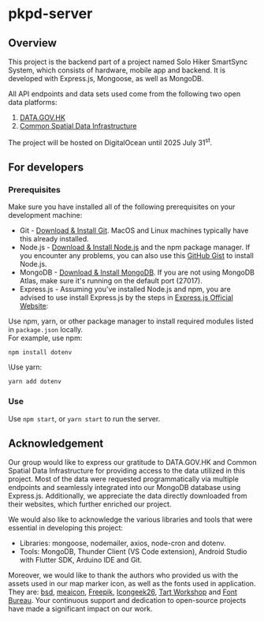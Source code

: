 # pkpd-server

## Overview
This project is the backend part of a project named Solo Hiker SmartSync System, which consists of hardware, mobile app and backend. It is developed with Express.js, Mongoose, as well as MongoDB. 

All API endpoints and data sets used come from the following two open data platforms:
1. [DATA.GOV.HK](https://data.gov.hk/en/)
2. [Common Spatial Data Infrastructure](https://portal.csdi.gov.hk/csdi-webpage/)

The project will be hosted on DigitalOcean until 2025 July 31<sup>st</sup>.

## For developers

### Prerequisites
Make sure you have installed all of the following prerequisites on your development machine:

- Git - [Download & Install Git](https://git-scm.com/downloads). MacOS and Linux machines typically have this already installed.
- Node.js - [Download & Install Node.js](https://nodejs.org/en/download/) and the npm package manager. If you encounter any problems, you can also use this [GitHub Gist](https://gist.github.com/isaacs/579814) to install Node.js.
- MongoDB - [Download & Install MongoDB](https://www.mongodb.org/downloads). If you are not using MongoDB Atlas, make sure it's running on the default port (27017).
- Express.js - Assuming you've installed Node.js and npm, you are advised to use install Express.js by the steps in [Express.js Official Website](https://expressjs.com/en/starter/installing.html):

Use npm, yarn, or other package manager to install required modules listed in `package.json` locally.\
For example, use npm:
```
npm install dotenv
```
\Use yarn:
```
yarn add dotenv
```
### Use

Use `npm start`, or `yarn start` to run the server.

## Acknowledgement

Our group would like to express our gratitude to DATA.GOV.HK and Common Spatial Data Infrastructure 
for providing access to the data utilized in this project. 
Most of the data were requested programmatically via multiple endpoints and seamlessly integrated into our MongoDB database using Express.js. 
Additionally, we appreciate the data directly downloaded from their websites, which further enriched our project.

We would also like to acknowledge the various libraries and tools that were essential in developing this project:
- Libraries: mongoose, nodemailer, axios, node-cron and dotenv.
- Tools: MongoDB, Thunder Client (VS Code extension), Android Studio with Flutter SDK, Arduino IDE and Git.

Moreover, we would like to thank the authors who provided us with the assets used in our map marker icon, as well as the fonts used in application. 
They are: [bsd](https://www.flaticon.com/authors/bsd), [meaicon](https://www.flaticon.com/authors/meaicon), [Freepik](https://www.freepik.com/), [Icongeek26](https://www.flaticon.com/authors/icongeek26), [Tart Workshop](https://www.tartworkshop.com/) and [Font Bureau](https://typenetwork.com/type-foundries/font-bureau/farewell-font-bureau).
Your continuous support and dedication to open-source projects have made a significant impact on our work.
